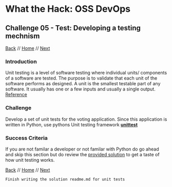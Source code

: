 # What the Hack: OSS DevOps 

## Challenge 05 - Test: Developing a testing mechnism
[Back](challenge04.md) // [Home](../readme.md) // [Next](challenge06.md)

### Introduction

Unit testing is a level of software testing where individual units/ components of a software are tested. The purpose is to validate that each unit of the software performs as designed. A unit is the smallest testable part of any software. It usually has one or a few inputs and usually a single output. [Reference](http://softwaretestingfundamentals.com/unit-testing/)

### Challenge

Develop a set of unit tests for the voting application. Since this application is written in Python, use pythons Unit testing framework [**unittest**](https://docs.python.org/3/library/unittest.html)
   

### Success Criteria

If you are not familar a developer or not familar with Python do go ahead and skip this section but do review the [provided solution](../../Host/Solutions/challenge04/app/tests) to get a taste of how unit testing works.
   
[Back](challenge04.md) // [Home](../readme.md) // [Next](challenge06.md)

```
Finish writing the solution readme.md for unit tests
```